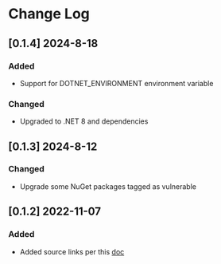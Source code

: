# Change Log

## [0.1.4] 2024-8-18

### Added

- Support for DOTNET_ENVIRONMENT environment variable

### Changed

- Upgraded to .NET 8 and dependencies

## [0.1.3] 2024-8-12

### Changed

- Upgrade some NuGet packages tagged as vulnerable

## [0.1.2] 2022-11-07

### Added

- Added source links per this [doc](https://devblogs.microsoft.com/dotnet/producing-packages-with-source-link/)